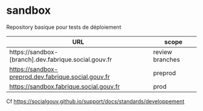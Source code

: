 # sandbox

Repository basique pour tests de déploiement


URL                                         | scope
--------------------------------------------|------------------
https://sandbox-[branch].dev.fabrique.social.gouv.fr  | review branches
https://sandbox-preprod.dev.fabrique.social.gouv.fr   | preprod
https://sandbox.fabrique.social.gouv.fr               | prod

Cf https://socialgouv.github.io/support/docs/standards/developpement

